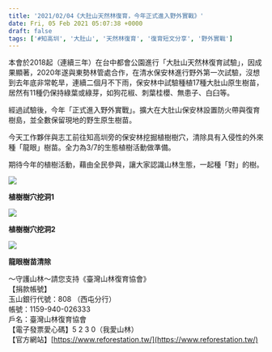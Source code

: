 ```yaml
---
title: '2021/02/04《大肚山天然林復育，今年正式進入野外實戰》'
date: Fri, 05 Feb 2021 05:07:38 +0000
draft: false
tags: ['#知高圳', '大肚山', '天然林復育', '復育短文分享', '野外實戰']
---
```


本會於2018起（連續三年）在台中都會公園進行「大肚山天然林復育試驗」，因成果顯著，2020年遂與東勢林管處合作，在清水保安林進行野外第一次試驗，沒想到去年底非常乾旱，連續二個月不下雨，保安林中試驗種植17種大肚山原生樹苗，居然有11種仍保持綠葉或綠芽，如狗花椒、刺葉桂櫻、無患子、白臼等。

經過試驗後，今年「正式進入野外實戰」。擴大在大肚山保安林設置防火帶與復育樹島，並全數保留現地的野生原生樹苗。

今天工作夥伴與志工前往知高圳旁的保安林挖掘植樹樹穴，清除具有入侵性的外來種「龍眼」樹苗。全力為3/7的生態植樹活動做準備。

期待今年的植樹活動，藉由全民參與，讓大家認識山林生態，一起種「對」的樹。

![](https://www.reforestation.tw/wp-content/uploads/2021/02/timeline_20210204_191807.jpg)

**植樹樹穴挖洞1**

![](https://www.reforestation.tw/wp-content/uploads/2021/02/timeline_20210204_191814.jpg)

**植樹樹穴挖洞2**

![](https://www.reforestation.tw/wp-content/uploads/2021/02/timeline_20210204_191814-1-1.jpg)

**龍眼樹苗清除**

～守護山林～請您支持《臺灣山林復育協會》  
【捐款帳號】  
玉山銀行代號：808 （西屯分行）    
帳號：1159-940-026333  
戶名：臺灣山林復育協會  
【電子發票愛心碼】5 2 3 0（我愛山林）  
【官方網站】[https://www.reforestation.tw/](https://www.reforestation.tw/)